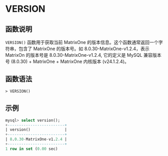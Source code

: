 # **VERSION**

## **函数说明**

`VERSION()` 函数用于获取当前 MatrixOne 的版本信息。这个函数通常返回一个字符串，包含了 MatrixOne 的版本号。如 8.0.30-MatrixOne-v1.2.4，表示 MatrixOn 的版本号是 8.0.30-MatrixOne-v1.2.4, 它的定义是 MySQL 兼容版本号 (8.0.30) + MatrixOne + MatrixOne 内核版本 (v24.1.2.4)。

## **函数语法**

```
> VERSION()
```

## **示例**

```sql
mysql> select version();
+-------------------------+
| version()               |
+-------------------------+
| 8.0.30-MatrixOne-v1.2.4 |
+-------------------------+
1 row in set (0.00 sec)
```
